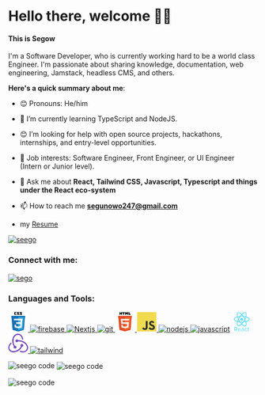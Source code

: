 # Hello there, welcome 👋🏾

<h4 align="left">This is Segow</h4>

I'm a Software Developer, who is currently working hard to be a world class Engineer. I'm passionate about sharing knowledge, documentation, web engineering, Jamstack, headless CMS, and others.

**Here's a quick summary about me**:

- 😊 Pronouns: He/him
- 🌱 I’m currently learning TypeScript and NodeJS.
- 😊 I’m looking for help with open source projects, hackathons, internships, and entry-level opportunities.
- 💼 Job interests: Software Engineer, Front Engineer, or UI Engineer (Intern or Junior level).
- 💬 Ask me about **React, Tailwind CSS, Javascript, Typescript and things under the React eco-system**

- 📫 How to reach me **segunowo247@gmail.com**
- my <a href="https://drive.google.com/file/d/1P4mTd2TdVp7CiF1JbzVY7HZkw5jcFiaW/view" target="_blank">Resume</a>

<p align="left"> <a href="https://twitter.com/1segow" target="_blank"><img src="https://img.shields.io/twitter/follow/1segow?logo=twitter&style=for-the-badge" alt="seego" /></a> </p>

<h3 align="left">Connect with me:</h3>
<p align="left">
<a href="https://twitter.com/1segow" target="_blank"><img align="center" src="https://raw.githubusercontent.com/rahuldkjain/github-profile-readme-generator/master/src/images/icons/Social/twitter.svg" alt="sego" height="30" width="40" /></a>
</p>

<h3 align="left">Languages and Tools:</h3>
<p align="left"> <a href="https://www.w3schools.com/css/" target="_blank" rel="noreferrer"> <img src="https://raw.githubusercontent.com/devicons/devicon/master/icons/css3/css3-original-wordmark.svg" alt="css3" width="40" height="40"/> </a> <a href="https://firebase.google.com/" target="_blank" rel="noreferrer"> <img src="https://www.vectorlogo.zone/logos/firebase/firebase-icon.svg" alt="firebase" width="40" height="40"/> </a> <a href="https://www.nextjs.org/" target="_blank" rel="noreferrer"> <img src="https://encrypted-tbn0.gstatic.com/images?q=tbn:ANd9GcTKy3UO1r3Hg826jnDq78xqjLfAiXIoHrxVxA&usqp=CAU" alt="Nextjs" width="40" height="40"/> </a> <a href="https://git-scm.com/" target="_blank" rel="noreferrer"> <img src="https://www.vectorlogo.zone/logos/git-scm/git-scm-icon.svg" alt="git" width="40" height="40"/> </a> <a href="https://www.w3.org/html/" target="_blank" rel="noreferrer"> <img src="https://raw.githubusercontent.com/devicons/devicon/master/icons/html5/html5-original-wordmark.svg" alt="html5" width="40" height="40"/> </a> <a href="https://developer.mozilla.org/en-US/docs/Web/JavaScript" target="_blank" rel="noreferrer"> <img src="https://raw.githubusercontent.com/devicons/devicon/master/icons/javascript/javascript-original.svg" alt="javascript" width="40" height="40"/> </a> <a href="https://nodejs.org/" target="_blank" rel="noreferrer"> <img src="https://nodejs.org/static/images/logo.svg" alt="nodejs" width="40" height="40"/> </a> <a href="https://www.typescriptlang.org/" target="_blank" rel="noreferrer"> <img src="https://upload.wikimedia.org/wikipedia/commons/thumb/4/4c/Typescript_logo_2020.svg/1200px-Typescript_logo_2020.svg.png" alt="javascript" width="40" height="40"/></a>

<a href="https://reactjs.org" target="_blank" rel="noreferrer"> 
 <img src="https://raw.githubusercontent.com/devicons/devicon/master/icons/react/react-original-wordmark.svg" alt="react" width="40" height="40"/> </a> <a href="https://redux.js.org" target="_blank" rel="noreferrer"> <img src="https://raw.githubusercontent.com/devicons/devicon/master/icons/redux/redux-original.svg" alt="redux" width="40" height="40"/> </a> <a href="https://tailwindcss.com/" target="_blank" rel="noreferrer"> <img src="https://www.vectorlogo.zone/logos/tailwindcss/tailwindcss-icon.svg" alt="tailwind" width="40" height="40"/> </a> </p>

<p><img align="left" src="https://github-readme-stats.vercel.app/api/top-langs?username=segowo&show_icons=true&locale=en&layout=compact" alt="seego code" /></p>

<p>&nbsp;<img align="center" src="https://github-readme-stats.vercel.app/api?username=segowo&show_icons=true&locale=en" alt="seego code" /></p>

<p><img align="center" src="[![GitHub Streak](https://streak-stats.demolab.com/?user=segowo)](https://git.io/streak-stats)" alt="seego code" /></p>
